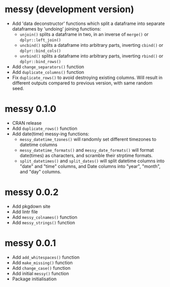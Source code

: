# messy (development version)

* Add 'data deconstructor' functions which split a dataframe into separate dataframes by 'undoing' joining functions:
  - `unjoin()` splits a dataframe in two, in an inverse of `merge()` or `dplyr::left_join()`
  - `uncbind()` splits a dataframe into arbitrary parts, inverting `cbind()` or `dplyr::bind_cols()`
  - `unrbind()` splits a dataframe into arbitrary parts, inverting `rbind()` or `dplyr::bind_rows()`
* Add `change_separators()` function
* Add `duplicate_columns()` function
* Fix `duplicate_rows()` to avoid destroying existing columns. Will result in different outputs compared to previous version, with same random seed.

# messy 0.1.0

* CRAN release
* Add `duplicate_rows()` function
* Add date(time) messy-ing functions:
  - `messy_datetime_tzones()` will randomly set different timezones to datetime columns
  - `messy_datetime_formats()` and `messy_date_formats()` will format date(times) as characters, and scramble their strptime formats.
  - `split_datetimes()` and `split_dates()` will split datetime columns into "date" and "time" columns, and Date columns into "year", "month", and "day" columns.

# messy 0.0.2

* Add pkgdown site
* Add lintr file
* Add `messy_colnames()` function
* Add `messy_strings()` function

# messy 0.0.1

* Add `add_whitespaces()` function
* Add `make_missing()` function
* Add `change_case()` function
* Add initial `messy()` function
* Package initialisation

